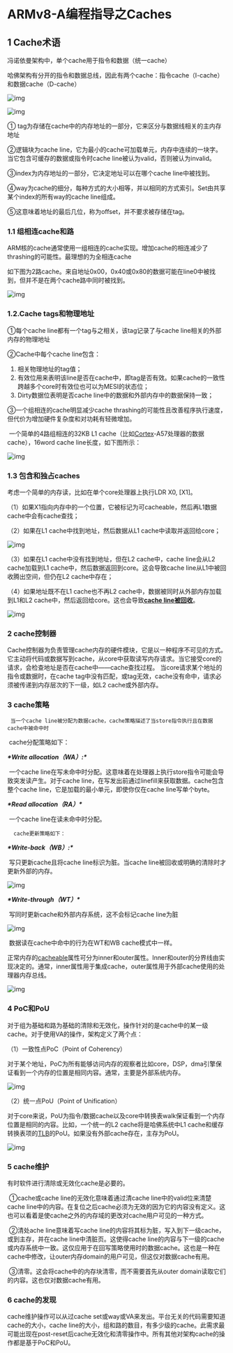 # ARMv8-A编程指导之Caches

## 1 Cache术语

冯诺依曼架构中，单个cache用于指令和数据（统一cache）

哈佛架构有分开的指令和数据总线，因此有两个cache：指令cache（I-cache）和数据cache（D-cache）

![img](https://cdn.jsdelivr.net/gh/sym1121/pictures/202307210935556.png)

![img](https://cdn.jsdelivr.net/gh/sym1121/pictures/202307210934595.png)

① tag为存储在cache中的内存地址的一部分，它来区分与数据线相关的主内存地址

②逻辑块为cache line，它为最小的cache可加载单元，内存中连续的一块字。当它包含可缓存的数据或指令时cache line被认为valid，否则被认为invalid。

③index为内存地址的一部分，它决定地址可以在哪个cache line中被找到。

④way为cache的细分，每种方式的大小相等，并以相同的方式索引。Set由共享某个index的所有way的cache line组成。

⑤这意味着地址的最后几位，称为offset，并不要求被存储在tag。

### 1.1 组相连cache和路

 ARM核的cache通常使用一组相连的cache实现。增加cache的相连减少了thrashing的可能性。最理想的为全相连cache

如下图为2路cache。来自地址0x00，0x40或0x80的数据可能在line0中被找到，但并不是在两个cache路中同时被找到。

![img](https://cdn.jsdelivr.net/gh/sym1121/pictures/202307210937560.png)

### 1.2.Cache tags和物理地址

①每个cache line都有一个tag与之相关，该tag记录了与cache line相关的外部内存的物理地址

②Cache中每个cache line包含：

1. 相关物理地址的tag值；
2. 有效位用来表明该line是否在cache中，即tag是否有效。如果cache的一致性跨越多个core时有效位也可以为MESI的状态位；
3. Dirty数据位表明是否cache line中的数据和外部内存中的数据保持一致；

 ③一个组相连的cache明显减少cache thrashing的可能性且改善程序执行速度，但代价为增加硬件复杂度和对功耗有轻微增加。

​    一个简单的4路组相连的32KB L1 cache（比如[Cortex](https://so.csdn.net/so/search?q=Cortex&spm=1001.2101.3001.7020)-A57处理器的数据cache），16word cache line长度，如下图所示：

![img](https://cdn.jsdelivr.net/gh/sym1121/pictures/202307210941806.png)

### 1.3 包含和独占caches

考虑一个简单的内存读，比如在单个core处理器上执行LDR X0, [X1]。

（1）如果X1指向内存中的一个位置，它被标记为可cacheable，然后再L1数据cache中会有cache查找；

（2）如果在L1 cache中找到地址，然后数据从L1 cache中读取并返回给core；


![img](https://cdn.jsdelivr.net/gh/sym1121/pictures/202307210951086.png)

（3）如果在L1 cache中没有找到地址，但在L2 cache中，cache line会从L2 cache加载到L1 cache中，然后数据返回到core。这会导致cache line从L1中被回收腾出空间，但仍在L2 cache中存在；



 （4）如果地址既不在L1 cache也不再L2 cache中，数据被同时从外部内存加载到L1和L2 cache中，然后返回给core。这也会导致<u>**cache line被回收**</u>。


![img](https://cdn.jsdelivr.net/gh/sym1121/pictures/202307210954410.png)

### 2 cache控制器

Cache控制器为负责管理cache内存的硬件模块，它是以一种程序不可见的方式。它主动将代码或数据写到cache，从core中获取读写内存请求。当它接受core的请求，会检查地址是否在cache中——cache查找过程。 当core请求某个地址的指令或数据时，在cache tag中没有匹配，或tag无效，cache没有命中，请求必须被传递到内存层次的下一级，如L2 cache或外部内存。

### 3 cache策略

 	 当一个cache line被分配为数据cache，cache策略描述了当store指令执行且在数据cache中被命中时

​		cache分配策略如下：

***\*Write allocation（WA）:\****

​	 	一个cache line在写未命中时分配。这意味着在处理器上执行store指令可能会导致突发读产生。对于cache line，在写发出前通过linefill来获取数据。cache包含整个cache line，它是加载的最小单元，即使你仅在cache line写单个byte。

***\*Read allocation（RA）\****

​	 	一个cache line在读未命中时分配。

  	  cache更新策略如下：

***\*Write-back（WB）:\****

​		写只更新cache且将cache line标识为脏。当cache line被回收或明确的清除时才更新外部的内存。

![img](https://cdn.jsdelivr.net/gh/sym1121/pictures/202307211025761.png)

***\*Write-through（WT）\****

​		写同时更新cache和外部内存系统，这不会标记cache line为脏

![img](https://img-blog.csdnimg.cn/79602ac50319457dad8ed305a1d7e562.png)

​		数据读在cache中命中的行为在WT和WB cache模式中一样。

正常内存的[cacheable](https://so.csdn.net/so/search?q=cacheable&spm=1001.2101.3001.7020)属性可分为inner和outer属性。Inner和outer的分界线由实现决定的。通常，inner属性用于集成cache，outer属性用于外部cache使用的处理器内存总线。

![img](https://cdn.jsdelivr.net/gh/sym1121/pictures/202307211029967.png)

### **4 PoC和PoU**

 对于组为基础和路为基础的清除和无效化，操作针对的是cache中的某一级cache。对于使用VA的操作，架构定义了两个点：

（1）一致性点PoC（Point of Coherency）

对于某个地址，PoC为所有能够访问内存的观察者比如core，DSP，dma引擎保证看到一个内存的位置是相同内容。通常，主要是外部系统内存。

![img](https://cdn.jsdelivr.net/gh/sym1121/pictures/202307211039559.png)

（2）统一点PoU（Point of Unification）

对于core来说，PoU为指令/数据cache以及core中转换表walk保证看到一个内存位置是相同的内容。比如，一个统一的L2 cache将是哈佛系统中L1 cache和缓存转换表项的[TLB](https://so.csdn.net/so/search?q=TLB&spm=1001.2101.3001.7020)的PoU。如果没有外部cache存在，主存为PoU。

![img](https://cdn.jsdelivr.net/gh/sym1121/pictures/202307211039037.png)

### 5 cache维护

有时软件进行清除或无效化cache是必要的。

​	①cache或cache line的无效化意味着通过清cache line中的valid位来清楚cache line中的内容。在复位之后cache必须为无效的因为它的内容没有定义。这也可以看着是使cache之外的内存域的更改对cache用户可见的一种方式。

​	②清处ache line意味着写cache line的内容将其标为脏，写入到下一级cache，或到主存，并在cache line中清脏页。这使得cache line的内容与下一级的cache或内存系统中一致。这仅应用于在回写策略使用时的数据cache。这也是一种在cache中修改，让outer内存domain的用户可见，但这仅对数据cache有用。

​	③清零。这会将cache中的内存块清零，而不需要首先从outer domain读取它们的内容。这也仅对数据cache有用。

### **6 cache的发现**

cache维护操作可以从过cache set或way或VA来发出。平台无关的代码需要知道cache的大小，cache line的大小，组和路的数目，有多少级的cache。此需求最可能出现在post-reset后cache无效化和清零操作中。所有其他对架构cache的操作都是基于PoC和PoU。






